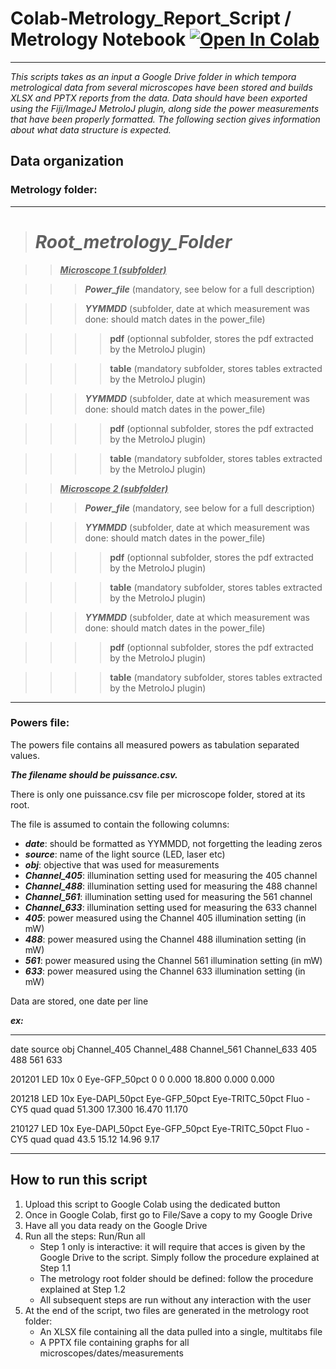 # **Colab-Metrology_Report_Script / Metrology Notebook <a href="https://colab.research.google.com/github/fabricecordelieres/Colab-Metrology_Report_Script/blob/main/Colab-Metrology_Report_Script.ipynb" target="_parent"><img src="https://colab.research.google.com/assets/colab-badge.svg" alt="Open In Colab"/></a>**



---
_This scripts takes as an input a Google Drive folder in which tempora metrological data from several microscopes have been stored and builds XLSX and PPTX reports from the data.
Data should have been exported using the Fiji/ImageJ MetroloJ plugin, along side the power measurements that have been properly formatted. The following section gives information about what data structure is expected._


## **Data organization**

### Metrology folder:
---
> # *__Root_metrology_Folder__*

>> <ins>*__Microscope 1 (subfolder)__*</ins>

>>> *__Power_file__* (mandatory, see below for a full description)

>>> *__YYMMDD__* (subfolder, date at which measurement was done: should match dates in the power_file)

>>>> __pdf__ (optionnal subfolder, stores the pdf extracted by the MetroloJ plugin)

>>>> __table__ (mandatory subfolder, stores tables extracted by the MetroloJ plugin)

>>> *__YYMMDD__* (subfolder, date at which measurement was done: should match dates in the power_file)

>>>> __pdf__ (optionnal subfolder, stores the pdf extracted by the MetroloJ plugin)

>>>> __table__ (mandatory subfolder, stores tables extracted by the MetroloJ plugin)

>> <ins>*__Microscope 2 (subfolder)__*</ins>

>>> *__Power_file__* (mandatory, see below for a full description)

>>> *__YYMMDD__* (subfolder, date at which measurement was done: should match dates in the power_file)

>>>> __pdf__ (optionnal subfolder, stores the pdf extracted by the MetroloJ plugin)

>>>> __table__ (mandatory subfolder, stores tables extracted by the MetroloJ plugin)

>>> *__YYMMDD__* (subfolder, date at which measurement was done: should match dates in the power_file)

>>>> __pdf__ (optionnal subfolder, stores the pdf extracted by the MetroloJ plugin)

>>>> __table__ (mandatory subfolder, stores tables extracted by the MetroloJ plugin)
---


### Powers file:

The powers file contains all measured powers as tabulation separated values.

*__The filename should be puissance.csv.__*

There is only one puissance.csv file per microscope folder, stored at its root.

The file is assumed to contain the following columns:
* *__date__*: should be formatted as YYMMDD, not forgetting the leading zeros
* *__source__*: name of the light source (LED, laser etc)
* *__obj__*: objective that was used for measurements
* *__Channel_405__*: illumination setting used for measuring the 405 channel
* *__Channel_488__*: illumination setting used for measuring the 488 channel
* *__Channel_561__*: illumination setting used for measuring the 561 channel
* *__Channel_633__*: illumination setting used for measuring the 633 channel
* *__405__*: power measured using the Channel 405 illumination setting (in mW)
* *__488__*: power measured using the Channel 488 illumination setting (in mW)
* *__561__*: power measured using the Channel 561 illumination setting (in mW)
* *__633__*: power measured using the Channel 633 illumination setting (in mW)

Data are stored, one date per line

*__ex:__*

---

date	source	obj	Channel_405	Channel_488	Channel_561	Channel_633	405	488	561	633

201201	LED	10x	0	Eye-GFP_50pct	0	0	0.000	18.800	0.000	0.000

201218	LED	10x	Eye-DAPI_50pct	Eye-GFP_50pct	Eye-TRITC_50pct	Fluo - CY5 quad quad	51.300	17.300	16.470	11.170

210127	LED	10x	Eye-DAPI_50pct	Eye-GFP_50pct	Eye-TRITC_50pct	Fluo - CY5 quad quad	43.5	15.12	14.96	9.17

---

## **How to run this script**

1. Upload this script to Google Colab using the dedicated button
2. Once in Google Colab, first go to File/Save a copy to my Google Drive
3. Have all you data ready on the Google Drive
4. Run all the steps: Run/Run all
   - Step 1 only is interactive: it will require that acces is given by the Google Drive to the script. Simply follow the procedure explained at Step 1.1
   - The metrology root folder should be defined: follow the procedure explained at Step 1.2
   - All subsequent steps are run without any interaction with the user
5. At the end of the script, two files are generated in the metrology root folder:
   - An XLSX file containing all the data pulled into a single, multitabs file
   - A PPTX file containing graphs for all microscopes/dates/measurements


